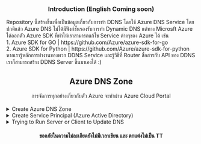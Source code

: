 ### <div align="center"> Introduction (English Coming soon)</div>
<div align="left">
Repository นี้สร้างขึ้นเพื่อเป็นข้อมูลเกี่ยวกับการทำ DDNS โดยใช้ Azure DNS Service โดยปกติแล้ว Azure DNS ไม่ได้มีฟังก์ชั่นรองรับการทำ Dynamic DNS แต่ทาง Microsft Azure ได้ออกตัว Azure SDK ที่ทำให้เราสามารถแก้ไข Service ต่างๆของ Azure ได้ เช่น
<br>
1. Azure SDK for GO | https://github.com/Azure/azure-sdk-for-go
<br>
2. Azure SDK for Python | https://github.com/Azure/azure-sdk-for-python
<br>
หากเรารู้หลักการทำงานของพวก DDNS Service และรู้วิธีที่ Router สื่อสารกับ API ของ DDNS เราก็สามารถสร้าง DDNS Server ขึ้นมาเองได้ :) 
</div>

## <div align="center"> Azure DNS Zone </div>
<div align="center"> การจัดการทุกอย่างเกี่ยวกับตัว Azure จะทำผ่าน Azure Cloud Portal </div>
<br>
<details>
<summary>Create Azure DNS Zone</summary>
<br>
1. สร้าง DNS Zone ไปที่เมนู "Home -> Create a resource -> Create a resource -> DNS Zone" แล้วกดปุ่ม Create
<br>
<br>
<div align="center"><img width="300" src="https://user-images.githubusercontent.com/26995849/209205707-1e4ed6fc-3c7b-4763-b25a-8aa8e2f561f7.png"></div>
<br>
2. กรอกรายละเอียด เลือก Subscription, Resource group (ถ้าไม่มีให้กดสร้างใหม่) 
  ตรงช่อง Name คือชื่อ DNS Zone ของเรา เช่น thmddns.net | hostname ประกอบด้วย {recordname}.{zonename} เช่น test.thmddns.net เมื่อเสร็จแล้วกด "Review + Create"
<div align="center"><img width="600" src="https://user-images.githubusercontent.com/26995849/209206603-46f216d6-38cb-49b9-9bb0-18b2aec438ad.png"></div>

3. เราจะได้ข้อมูลบางอย่างในหน้า DNS Zone (Overview) เพื่อนำไปใส่ในไฟล์ config.yaml (ตัวอย่าง configexample.yaml) เช่น<br>
  3.1. [subscription-id] Subscription ID<br>
  3.2. [resource-group] ชื่อ Resource group<br>
  3.3. [zonename] มาจาก DNS Zone ที่เรากำหนดไว้ ดูตรงซ้ายบน<br>
  
![Screenshot 2023-05-19 112315](https://github.com/thmlbdshoichi/thmproj_azure_ddns/assets/26995849/32ae2f8f-91bd-4732-8b3c-758bba0be8df)
<br><br>
</details>


<details>
<summary>Create Service Principal (Azure Active Directory)</summary>
ลิงค์เพิ่มเติม: https://learn.microsoft.com/en-us/azure/active-directory/develop/howto-create-service-principal-portal
<br><br>
1. ไปที่ Azure Active Directory -> App registrations -> New Registration เพื่อสร้าง Service Principal ขึ้นมา
<br><br>
2. เมื่อสร้างเสร็จแล้วให้ไปที่ DNS Zone ของเราเพื่อกำหนดสิทธิ์ให้ SP ที่สร้างขึ้นมาเป็น "DNS Zone Contributor"
<br><br>
3. เราจะได้ข้อมูลบางอย่างในหน้า Service Principal (Overview) มาเพื่อนำไปใส่ในไฟล์ config.yaml (ตัวอย่าง configexample.yaml) เช่น<br>
  3.1. [tenant-id] Directory (tenant) ID<br>
  3.2. [client-id] Application Client ID<br>
  3.3. [client-secret] Client Secrets ซึ่งสามารถ Generate ได้จากเมนู Certificates & Secret<br>

![Screenshot 2023-05-19 113556](https://github.com/thmlbdshoichi/thmproj_azure_ddns/assets/26995849/e11697e2-c314-4e77-a8b7-aa01d97dcafc)

<br><br>
</details>

<details>
<summary>Trying to Run Server or Client to Update DNS</summary>
<br><br>
1. ไฟล์ YAML Config ของ Server จะเหลือในส่วนของ Username, Password เราสามารถตั้งเองได้ เป็น BasicAuth ที่ Router ใช้ในการส่งข้อมูลมาหาตัว Server<br><br>
2. เปิดตัว Server<br>
  2.1. azure-ddns-server (go run main.go)<br>
  2.2. azure-ddns-server-python (pip install ให้เรียบร้อย และ python main.py หรือ uvicorn main:app --reload)<br><br>
3. ทดสอบการอัพเดท DNS Record ใน ตั้งค่า DDNS Configuration ใน Router เช่น (3BB, AIS) หรือลองใช้โฟล์เดอร์ azure-ddns-client (ต้องใส่ข้อมูลใน config.yaml ก่อน)
</details>

#### <div align="center"> ขออภัยในความไม่ละเอียดยังไม่มีเวลาเขียน และ ตกแต่งไม่เป็น TT</div>
